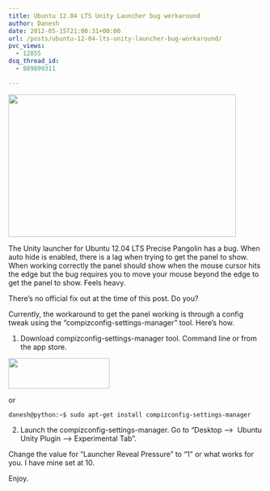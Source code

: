 ```yaml
---
title: Ubuntu 12.04 LTS Unity Launcher bug workaround
author: Danesh
date: 2012-05-15T21:00:31+00:00
url: /posts/ubuntu-12-04-lts-unity-launcher-bug-workaround/
pvc_views:
  - 12855
dsq_thread_id:
  - 889899311

---
```

<a href="/posts/ubuntu-12-04-lts-unity-launcher-bug-workaround/compizconfig-settings-manager-experimental-tab/" rel="attachment wp-att-2479"><img loading="lazy" class="alignnone size-medium wp-image-2479" title="CompizConfig-Settings-Manager-Experimental-Tab" src="/wp-content/uploads/2012/05/CompizConfig-Settings-Manager-Experimental-Tab-450x282.png" alt="" width="450" height="282" srcset="/wp-content/uploads/2012/05/CompizConfig-Settings-Manager-Experimental-Tab-450x282.png 450w, /wp-content/uploads/2012/05/CompizConfig-Settings-Manager-Experimental-Tab.png 992w" sizes="(max-width: 450px) 100vw, 450px" /></a>

The Unity launcher for Ubuntu 12.04 LTS Precise Pangolin has a bug. When auto hide is enabled, there is a lag when trying to get the panel to show. When working correctly the panel should show when the mouse cursor hits the edge but the bug requires you to move your mouse beyond the edge to get the panel to show. Feels heavy.

There&#8217;s no official fix out at the time of this post. Do you?

Currently, the workaround to get the panel working is through a config tweak using the &#8220;compizconfig-settings-manager&#8221; tool. Here&#8217;s how.

1. Download compizconfig-settings-manager tool. Command line or from the app store.

[<img loading="lazy" class="alignnone" title="CompizConfig Settings Manager" src="https://apps.ubuntu.com/assets/images/scbutton-free-200px.png" alt="" width="200" height="60" />][1]

or

`danesh@python:~$ sudo apt-get install compizconfig-settings-manager`

2. Launch the compizconfig-settings-manager. Go to &#8220;Desktop &#8211;>  Ubuntu Unity Plugin &#8211;> Experimental Tab&#8221;.

Change the value for &#8220;Launcher Reveal Pressure&#8221; to &#8220;1&#8221; or what works for you. I have mine set at 10.

Enjoy.

 [1]: https://apps.ubuntu.com/cat/applications/compizconfig-settings-manager/